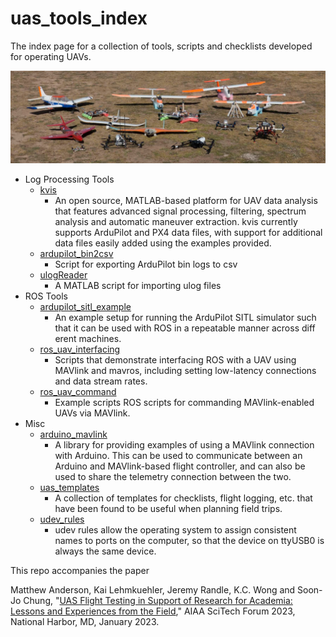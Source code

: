 # uas_tools_index
The index page for a collection of tools, scripts and checklists developed for operating UAVs.

![](images/featured.jpg)

- Log Processing Tools
  - [kvis](https://github.com/flyingk/kVIS3)
    - An open source, MATLAB-based platform for UAV data analysis that features advanced signal processing,
filtering, spectrum analysis and automatic maneuver extraction. kvis currently supports ArduPilot and PX4
data files, with support for additional data files easily added using the examples provided.
  - [ardupilot_bin2csv](https://github.com/AndersonRayner/ardupilot_bin2csv)
    - Script for exporting ArduPilot bin logs to csv
  - [ulogReader](https://github.com/AndersonRayner/ulgReader)
    - A MATLAB script for importing ulog files  
- ROS Tools
  - [ardupilot_sitl_example](https://github.com/AndersonRayner/ardupilot_sitl_example)
    - An example setup for running the ArduPilot SITL simulator such that it can be used with ROS in a repeatable
manner across diff erent machines.
  - [ros_uav_interfacing](https://github.com/AndersonRayner/ros_uav_interfacing)
    - Scripts that demonstrate interfacing ROS with a UAV using MAVlink and mavros, including setting
low-latency connections and data stream rates.
  - [ros_uav_command](https://github.com/AndersonRayner/ros_uav_command)
    - Example scripts ROS scripts for commanding MAVlink-enabled UAVs via MAVlink.
- Misc
  - [arduino_mavlink](https://github.com/AndersonRayner/arduino_mavlink)
    - A library for providing examples of using a MAVlink connection with Arduino. This can be used to
communicate between an Arduino and MAVlink-based flight controller, and can also be used to share the
telemetry connection between the two.
  - [uas_templates](https://github.com/AndersonRayner/uas_templates)
    - A collection of templates for checklists, flight logging, etc. that have been found to be useful when planning
field trips.
  - [udev_rules](https://github.com/AndersonRayner/udev_rules)
    - udev rules allow the operating system to assign consistent names to ports on the computer, so that the device on ttyUSB0 is always the same device. 

This repo accompanies the paper

Matthew Anderson, Kai Lehmkuehler, Jeremy Randle, K.C. Wong and Soon-Jo Chung, "[UAS Flight Testing in Support of Research for Academia: Lessons and Experiences from the Field](paper/Flight_Testing_in_Academia.pdf)," AIAA SciTech Forum 2023, National Harbor, MD, January 2023.
